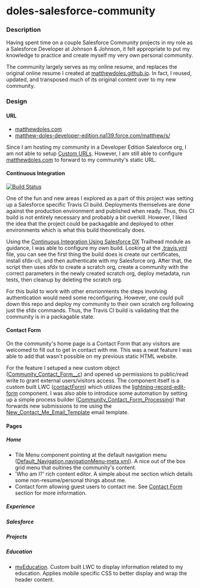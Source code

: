 # doles-salesforce-community

### Description

Having spent time on a couple Salesforce Community projects in my role as a Salesforce Developer at Johnson &amp; Johnson, it felt appropriate to put my knowledge to practice and create myself my very own personal community.

The community largely serves as my online resume, and replaces the original online resume I created at [matthewdoles.github.io](https://matthewdoles.github.io). In fact, I reused, updated, and transposed much of its original content over to my new community.

### Design

#### URL

- [matthewdoles.com](http://matthewdoles.com/)
- [matthew-doles-developer-edition.na139.force.com/matthew/s/](https://matthew-doles-developer-edition.na139.force.com/matthew/s/)

Since I am hosting my community in a Developer Edition Salesforce org, I am not able to setup [Custom URLs](https://help.salesforce.com/articleView?id=custom_url_add.htm&type=5). However, I am still able to configure [matthewdoles.com](http://matthewdoles.com/) to forward to my community's static URL.

#### Continuous Integration

[![Build Status](https://travis-ci.com/matthewdoles/doles-salesforce-community.svg?branch=master)](https://travis-ci.com/matthewdoles/doles-salesforce-community)

One of the fun and new areas I explored as a part of this project was setting up a Salesforce specific Travis CI build. Deployments themselves are done against the production environment and published when ready. Thus, this CI build is not entirely necessary and probably a bit overkill. However, I liked the idea that the project could be packagable and deployed to other environments which is what this build theoretically does.

Using the [Continuous Integration Using Salesforce DX](https://trailhead.salesforce.com/content/learn/modules/sfdx_travis_ci) Trailhead module as guidance, I was able to configure my own build. Looking at the [.travis.yml](./.travis.yml) file, you can see the first thing the build does is create our certificates, install sfdx-cli, and then authenticate with my Salesforce org. After that, the script then uses sfdx to create a scratch org, create a community with the correct parameters in the newly created scratch org, deploy metadata, run tests, then cleanup by deleting the scratch org.

For this build to work with other envrionments the steps involving authentication would need some reconfiguring. However, one could pull down this repo and deploy my community to their own scratch org following just the sfdx commands. Thus, the Travis CI build is validating that the community is in a packagable state.

#### Contact Form

On the community's home page is a Contact Form that any visitors are welcomed to fill out to get in contact with me. This was a neat feature I was able to add that wasn't possible on my previous static HTML website.

For the feature I setuped a new custom object ([Community_Contact_Form\_\_c](src/main/default/objects/Community_Contact_Form__c/Community_Contact_Form__c.object-meta.xml)) and opened up permissions to public/read write to grant external users/visitors access. The component itself is a custom built LWC ([contactForm](src/main/default/lwc/contactForm)) which utilizes the [lightning-record-edit-form](https://developer.salesforce.com/docs/component-library/bundle/lightning-record-edit-form/documentation) component. I was also able to introduce some automation by setting up a simple process builder ([Community_Contact_Form_Processing](src/main/default/flows/Community_Contact_Form_Processing.flow-meta.xml)) that forwards new submissions to me using the [New_Contact_Me_Email_Template](src/main/default/email/unfiled$public/New_Contact_Me_Email_Template.email) email template.

#### Pages

##### Home

- Tile Menu component pointing at the default navigation menu ([Default_Navigation.navigationMenu-meta.xml](src/main/default/navigationMenus/Default_Navigation.navigationMenu-meta.xml)). A nice out of the box grid menu that oultines the community's content.
- 'Who am I?' rich content editor. A simple about me section which details some non-resume/personal things about me.
- Contact form allowing guest users to contact me. See [Contact Form](####contact-form) section for more information.

##### Experience

##### Salesforce

##### Projects

##### Education

- [myEducation](src/main/default/lwc/myEducation). Custom built LWC to display information related to my education. Applies mobile specific CSS to better display and wrap the header content.
